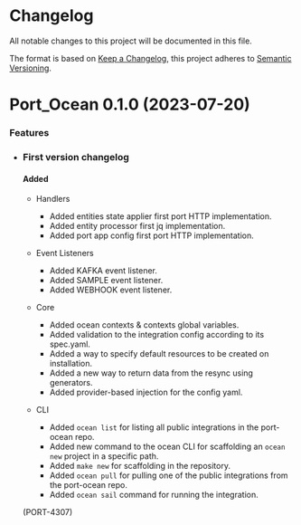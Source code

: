 # Changelog

All notable changes to this project will be documented in this file.

The format is based on [Keep a Changelog](https://keepachangelog.com/en/1.0.0/),
this project adheres to [Semantic Versioning](https://semver.org/spec/v2.0.0.html).

<!-- towncrier release notes start -->

# Port_Ocean 0.1.0 (2023-07-20)

### Features

- ### First version changelog

  #### Added
  - Handlers
    - Added entities state applier first port HTTP implementation.
    - Added entity processor first jq implementation.
    - Added port app config first port HTTP implementation.
  
  - Event Listeners
    - Added KAFKA event listener.
    - Added SAMPLE event listener.
    - Added WEBHOOK event listener.

  - Core
    - Added ocean contexts & contexts global variables.
    - Added validation to the integration config according to its spec.yaml.
    - Added a way to specify default resources to be created on installation.
    - Added a new way to return data from the resync using generators.
    - Added provider-based injection for the config yaml.
  
  - CLI
    - Added `ocean list` for listing all public integrations in the port-ocean repo.
    - Added new command to the ocean CLI for scaffolding an `ocean new` project in a specific path.
    - Added `make new` for scaffolding in the repository.
    - Added `ocean pull` for pulling one of the public integrations from the port-ocean repo.
    - Added `ocean sail` command for running the integration.

  (PORT-4307)
